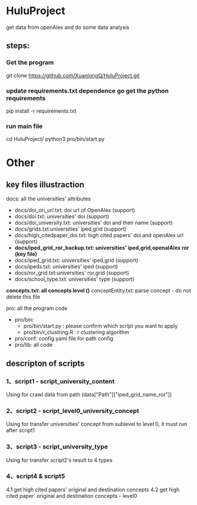 # HuluProject
get data from openAlex and do some data analysis

## steps:
### Get the program
git clone https://github.com/XuanlongQ/HuluProject.git

### update requirements.txt dependence go get the python requirements
pip install -r requirements.txt

### run main file
cd HuluProject/
python3 pro/bin/start.py

# Other
## key files illustraction
docs: all the universities' attributes
- docs/doi_ori_url.txt: doi url of OpenAlex (support)
- docs/doi.txt: universities' doi (support)
- docs/doi_university.txt: universities' doi and their name (support)
- docs/grids.txt:universities' iped,grid (support)
- docs/high_citedpaper_doi.txt: high cited papers' doi and openAlex url (support)
- **docs/iped_grid_ror_backup.txt: universities' iped,grid,openalAlex ror (key file)**
- docs/iped_grid.txt: universities' iped,grid (support)
- docs/ipeds.txt: universities' iped (support)
- docs/ror_grid.txt:universities' ror,grid (support)
- docs/school_type.txt: universities' type (support)


**concepts.txt: all concepts level ()**
conceptEntity.txt: parse concept - do not delete this file

pro: all the program code
- pro/bin: 
    - pro/bin/start.py : please confirm which script you want to apply
    - pro/bin/r_clustring.R : r clustering algorithm
- pro/conf: config.yaml file for path config
- pro/lib: all code 

## descripton of scripts
### 1、script1 - script_university_content
Using for crawl data from path (data["Path"]["iped_grid_name_ror"])

### 2、script2 - script_level0_university_concept
Using for transfer universities' concept from sublevel to level 0, it must run after script1

### 3、script3 - script_university_type
Using for transfer script2's result to 4 types

### 4、script4 & script5 
4.1 get high cited papers' original and destination concepts
4.2 get high cited paper' original and destination concepts - level0